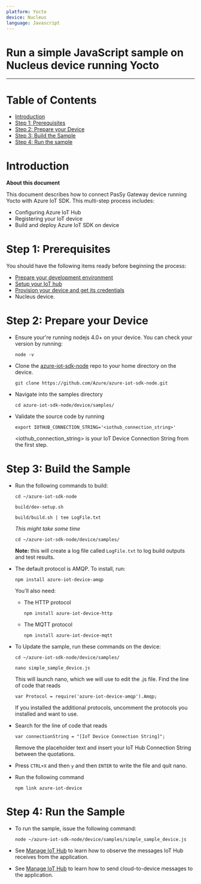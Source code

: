```yaml
---
platform: Yocto
device: Nucleus
language: Javascript
---
```


Run a simple JavaScript sample on Nucleus device running Yocto
===
---

# Table of Contents
 * [Introduction](#Introduction)
 * [Step 1: Prerequisites](#Prerequisites)
 * [Step 2: Prepare your Device](#PrepareDevice)
 * [Step 3: Build the Sample](#Build)
 * [Step 4: Run the sample](#Run)

<a name="Introduction"></a>
# Introduction

**About this document**

This document describes how to connect PasSy Gateway device running Yocto with Azure IoT SDK. This multi-step process includes:
-   Configuring Azure IoT Hub
-   Registering your IoT device
-   Build and deploy Azure IoT SDK on device

<a name="Prerequisites"></a>
# Step 1: Prerequisites
 
 You should have the following items ready before beginning the process:

-   [Prepare your development environment][setup-devbox-linux]
-   [Setup your IoT hub][lnk-setup-iot-hub]
-   [Provision your device and get its credentials][lnk-manage-iot-hub]
-   Nucleus device.

<a name="PrepareDevice"></a>  
# Step 2: Prepare your Device
* Ensure your're running nodejs 4.0+ on your device. You can check your version by running: 
    ``` 
    node -v 
    ```
* Clone the [azure-iot-sdk-node](https://github.com/azure/azure-iot-sdk-node) repo to your home directory on the device.
    ```
    git clone https://github.com/Azure/azure-iot-sdk-node.git
    ```
* Navigate into the samples directory
    ```
    cd azure-iot-sdk-node/device/samples/
    ```
* Validate the source code by running 
    ```
    export IOTHUB_CONNECTION_STRING='<iothub_connection_string>'
    ```
    <iothub_connection_string> is your IoT Device Connection String from the first step.

<a name="Build"></a>    
# Step 3: Build the Sample

* Run the following commands to build:

    ```
    cd ~/azure-iot-sdk-node
    ```
    
    ```
    build/dev-setup.sh
    ```
    
    ```
    build/build.sh | tee LogFile.txt
    ```
    *This might take some time*
    
    ```
    cd ~/azure-iot-sdk-node/device/samples/
    ```

    **Note:** this will create a log file called ```LogFile.txt``` to log build outputs and test results.

* The default protocol is AMQP. To install, run:

    ```
    npm install azure-iot-device-amqp
    ```
    
    You'll also need: 

    * The HTTP protocol
            
        ```
        npm install azure-iot-device-http
        ```
            
    * The MQTT protocol
        
        ```
        npm install azure-iot-device-mqtt
        ```
            
* To Update the sample, run these commands on the device:

    ```
    cd ~/azure-iot-sdk-node/device/samples/
    ```
    
    ```
    nano simple_sample_device.js
    ```
    
    This will launch nano, which we will use to edit the .js file. 
    Find the line of code that reads
    
    ```
    var Protocol = require('azure-iot-device-amqp').Amqp;
    ```
    
    If you installed the additional protocols, uncomment the protocols you installed and want to use.
    
* Search for the line of code that reads

    ```
    var connectionString = "[IoT Device Connection String]";
    ```
    
    Remove the placeholder text and insert your IoT Hub Connection String between the quotations.
    
* Press ```CTRL+X``` and then ```y``` and then ```ENTER``` to write the file and quit nano.
* Run the following command

    ```
    npm link azure-iot-device
    ```
<a name="Run"></a>
# Step 4: Run the Sample
-   To run the sample, issue the following command:

    ```
    node ~/azure-iot-sdk-node/device/samples/simple_sample_device.js
    ```
-   See [Manage IoT Hub][lnk-manage-iot-hub] to learn how to observe the messages IoT Hub receives from the application.
-   See [Manage IoT Hub][lnk-manage-iot-hub] to learn how to send cloud-to-device messages to the application.

[setup-devbox-linux]: https://github.com/Azure/azure-iot-sdk-node/blob/master/doc/node-devbox-setup.md
[lnk-setup-iot-hub]: ../setup_iothub.md
[lnk-manage-iot-hub]: ../manage_iot_hub.md
